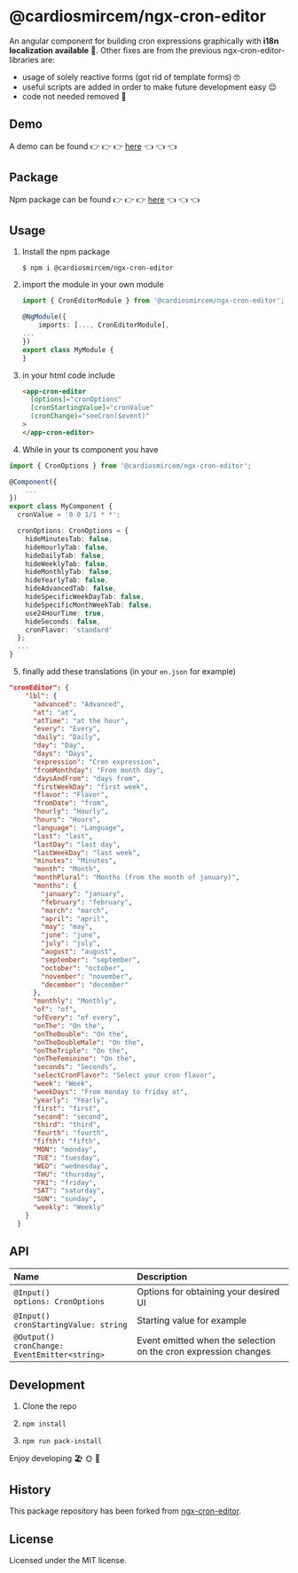# @cardiosmircem/ngx-cron-editor

An angular component for building cron expressions graphically with **i18n localization available** 🥳.
Other fixes are from the previous ngx-cron-editor-libraries are:

- usage of solely reactive forms (got rid of template forms) 🤓
- useful scripts are added in order to make future development easy 😌
- code not needed removed 🚮

## Demo

A demo can be found 👉 👉 👉 [here](https://cardiosmircem.github.io/ngx-cron-editor/) 👈 👈 👈

## Package

Npm package can be found 👉 👉 👉 [here](https://www.npmjs.com/package/@cardiosmircem/ngx-cron-editor) 👈 👈 👈

## Usage

1. Install the npm package

   ```
   $ npm i @cardiosmircem/ngx-cron-editor
   ```

2. import the module in your own module

   ```ts
   import { CronEditorModule } from '@cardiosmircem/ngx-cron-editor';

   @NgModule({
       imports: [..., CronEditorModule],
   ...
   })
   export class MyModule {
   }
   ```

3. in your html code include

   ```html
   <app-cron-editor
     [options]="cronOptions"
     [cronStartingValue]="cronValue"
     (cronChange)="seeCron($event)"
   >
   </app-cron-editor>
   ```

4. While in your ts component you have

```ts
import { CronOptions } from '@cardiosmircem/ngx-cron-editor';

@Component({
    ...
})
export class MyComponent {
  cronValue = '0 0 1/1 * *';

  cronOptions: CronOptions = {
    hideMinutesTab: false,
    hideHourlyTab: false,
    hideDailyTab: false,
    hideWeeklyTab: false,
    hideMonthlyTab: false,
    hideYearlyTab: false,
    hideAdvancedTab: false,
    hideSpecificWeekDayTab: false,
    hideSpecificMonthWeekTab: false,
    use24HourTime: true,
    hideSeconds: false,
    cronFlavor: 'standard'
  };
  ...
}
```

5. finally add these translations (in your `en.json` for example)

```json
"cronEditor": {
    "lbl": {
      "advanced": "Advanced",
      "at": "at",
      "atTime": "at the hour",
      "every": "Every",
      "daily": "Daily",
      "day": "Day",
      "days": "Days",
      "expression": "Cron expression",
      "fromMonthday": "From month day",
      "daysAndFrom": "days from",
      "firstWeekDay": "first week",
      "flavor": "Flavor",
      "fromDate": "from",
      "hourly": "Hourly",
      "hours": "Hours",
      "language": "Language",
      "last": "last",
      "lastDay": "last day",
      "lastWeekDay": "last week",
      "minutes": "Minutes",
      "month": "Month",
      "monthPlural": "Months (from the month of january)",
      "months": {
        "january": "january",
        "february": "february",
        "march": "march",
        "april": "april",
        "may": "may",
        "june": "june",
        "july": "july",
        "august": "august",
        "september": "september",
        "october": "october",
        "november": "november",
        "december": "december"
      },
      "monthly": "Monthly",
      "of": "of",
      "ofEvery": "of every",
      "onThe": "On the",
      "onTheDouble": "On the",
      "onTheDoubleMale": "On the",
      "onTheTriple": "On the",
      "onTheFeminine": "On the",
      "seconds": "Seconds",
      "selectCronFlavor": "Select your cron flavor",
      "week": "Week",
      "weekDays": "From monday to friday at",
      "yearly": "Yearly",
      "first": "first",
      "second": "second",
      "third": "third",
      "fourth": "fourth",
      "fifth": "fifth",
      "MON": "monday",
      "TUE": "tuesday",
      "WED": "wednesday",
      "THU": "thursday",
      "FRI": "friday",
      "SAT": "saturday",
      "SUN": "sunday",
      "weekly": "Weekly"
    }
  }

```

## API

| Name                                               | Description                                                     |
| :------------------------------------------------- | :-------------------------------------------------------------- |
| `@Input()`<br> `options: CronOptions`              | Options for obtaining your desired UI                           |
| `@Input()`<br> `cronStartingValue: string`         | Starting value for example                                      |
| `@Output()`<br> `cronChange: EventEmitter<string>` | Event emitted when the selection on the cron expression changes |

## Development

1. Clone the repo

2. `npm install`

3. `npm run pack-install`

Enjoy developing 🏖️ 🌞 🍹

## History

This package repository has been forked from [ngx-cron-editor](https://github.com/haavardj/ngx-cron-editor).

## License

Licensed under the MIT license.
